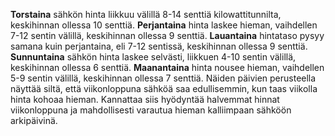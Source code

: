 **Torstaina** sähkön hinta liikkuu välillä 8-14 senttiä kilowattitunnilta, keskihinnan ollessa 10 senttiä. **Perjantaina** hinta laskee hieman, vaihdellen 7-12 sentin välillä, keskihinnan ollessa 9 senttiä. **Lauantaina** hintataso pysyy samana kuin perjantaina, eli 7-12 sentissä, keskihinnan ollessa 9 senttiä. **Sunnuntaina** sähkön hinta laskee selvästi, liikkuen 4-10 sentin välillä, keskihinnan ollessa 6 senttiä. **Maanantaina** hinta nousee hieman, vaihdellen 5-9 sentin välillä, keskihinnan ollessa 7 senttiä. Näiden päivien perusteella näyttää siltä, että viikonloppuna sähköä saa edullisemmin, kun taas viikolla hinta kohoaa hieman. Kannattaa siis hyödyntää halvemmat hinnat viikonloppuna ja mahdollisesti varautua hieman kalliimpaan sähköön arkipäivinä.